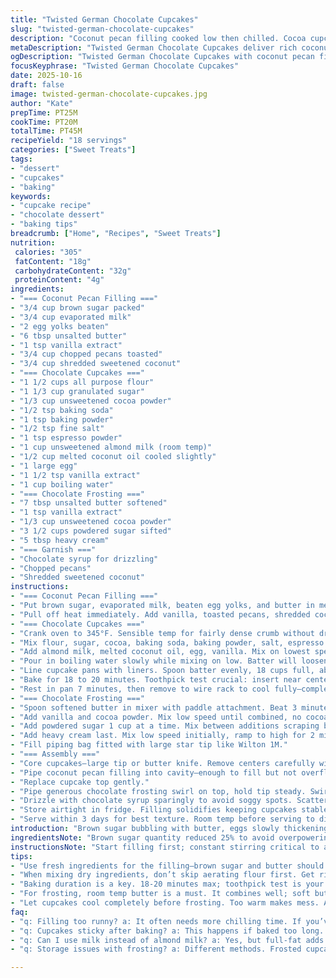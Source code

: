 ```yaml
---
title: "Twisted German Chocolate Cupcakes"
slug: "twisted-german-chocolate-cupcakes"
description: "Coconut pecan filling cooked low then chilled. Cocoa cupcakes with espresso kick for depth. Whipped chocolate buttercream with heavy cream for fluff. Modified baking times and half sugar reduction. Uses almond milk instead of regular, swaps vegetable oil for melted coconut oil imparting slight nutty notes. Filling holds structure cold but stays soft enough to pipe. Chocolate syrup drizzle finishes with extra gloss and moist topping. Pecan and coconut garnish offers crunch and chew contrast. Keys: watch batter consistency after boiling water, avoid overmixing. Cupcakes spring back under gentle press when done. Cooling fully crucial before filling or frosting to keep integrity."
metaDescription: "Twisted German Chocolate Cupcakes deliver rich coconut pecan filling, espresso-infused chocolate batter. Delightful bites for any occasion, packed with flavor."
ogDescription: "Twisted German Chocolate Cupcakes with coconut pecan filling and rich chocolate frosting are a treat for any dessert lover."
focusKeyphrase: "Twisted German Chocolate Cupcakes"
date: 2025-10-16
draft: false
image: twisted-german-chocolate-cupcakes.jpg
author: "Kate"
prepTime: PT25M
cookTime: PT20M
totalTime: PT45M
recipeYield: "18 servings"
categories: ["Sweet Treats"]
tags:
- "dessert"
- "cupcakes"
- "baking"
keywords:
- "cupcake recipe"
- "chocolate dessert"
- "baking tips"
breadcrumb: ["Home", "Recipes", "Sweet Treats"]
nutrition: 
 calories: "305"
 fatContent: "18g"
 carbohydrateContent: "32g"
 proteinContent: "4g"
ingredients:
- "=== Coconut Pecan Filling ==="
- "3/4 cup brown sugar packed"
- "3/4 cup evaporated milk"
- "2 egg yolks beaten"
- "6 tbsp unsalted butter"
- "1 tsp vanilla extract"
- "3/4 cup chopped pecans toasted"
- "3/4 cup shredded sweetened coconut"
- "=== Chocolate Cupcakes ==="
- "1 1/2 cups all purpose flour"
- "1 1/3 cup granulated sugar"
- "1/3 cup unsweetened cocoa powder"
- "1/2 tsp baking soda"
- "1 tsp baking powder"
- "1/2 tsp fine salt"
- "1 tsp espresso powder"
- "1 cup unsweetened almond milk (room temp)"
- "1/2 cup melted coconut oil cooled slightly"
- "1 large egg"
- "1 1/2 tsp vanilla extract"
- "1 cup boiling water"
- "=== Chocolate Frosting ==="
- "7 tbsp unsalted butter softened"
- "1 tsp vanilla extract"
- "1/3 cup unsweetened cocoa powder"
- "3 1/2 cups powdered sugar sifted"
- "5 tbsp heavy cream"
- "=== Garnish ==="
- "Chocolate syrup for drizzling"
- "Chopped pecans"
- "Shredded sweetened coconut"
instructions:
- "=== Coconut Pecan Filling ==="
- "Put brown sugar, evaporated milk, beaten egg yolks, and butter in medium saucepan. Medium heat only. Stir constantly so no eggs scramble or milk burns. Wait till it just starts bubbling — soft boil, not aggressive. Thickens here, smells rich and nutty."
- "Pull off heat immediately. Add vanilla, toasted pecans, shredded coconut. Mix well. Transfer to container, cover airtight, refrigerate for at least 30 minutes. Cool and thicken until spreadable but still pliable for piping."
- "=== Chocolate Cupcakes ==="
- "Crank oven to 345°F. Sensible temp for fairly dense crumb without drying out."
- "Mix flour, sugar, cocoa, baking soda, baking powder, salt, espresso powder in mixer bowl. Whisk attachment. Blend dry ingredients until uniform pale chocolate color, no clumps or lumps. This also aerates."
- "Add almond milk, melted coconut oil, egg, vanilla. Mix on lowest speed—mix just til no dry spots. Overmixing = tough crumb. Batter looks thick but pourable."
- "Pour in boiling water slowly while mixing on low. Batter will loosen instantly, almost thin. Gradually boost speed to medium-high. Whisk for 45 seconds solid to emulsify. This technique preserves air pockets for moist crumb. Avoid rogue lumps."
- "Line cupcake pans with liners. Spoon batter evenly, 18 cups full, about 3/4 full. Tap pan lightly on counter to release air bubbles."
- "Bake for 18 to 20 minutes. Toothpick test crucial: insert near center, comes out with moist crumbs, not wet batter. Surface springs back when lightly touched with fingertip. Dark color deepens, dome forms but no cracking."
- "Rest in pan 7 minutes, then remove to wire rack to cool fully—completely cool. Warm cake melts filling/frosting."
- "=== Chocolate Frosting ==="
- "Spoon softened butter in mixer with paddle attachment. Beat 3 minutes till pale and creamy. Scrape bowl well."
- "Add vanilla and cocoa powder. Mix low speed until combined, no cocoa dry patches visible."
- "Add powdered sugar 1 cup at a time. Mix between additions scraping bowl often. Texture should thicken gradually but stay smooth. If frosting stiffens too much, add cream gradually."
- "Add heavy cream last. Mix low speed initially, ramp to high for 2 minutes. You want light, fluffy, pipe-able buttercream that isn't runny."
- "Fill piping bag fitted with large star tip like Wilton 1M."
- "=== Assembly ==="
- "Core cupcakes—large tip or butter knife. Remove centers carefully without tearing surrounding crumb. Hollow cups to good depth for filling."
- "Pipe coconut pecan filling into cavity—enough to fill but not overflow."
- "Replace cupcake top gently."
- "Pipe generous chocolate frosting swirl on top, hold tip steady. Swirls create texture that holds syrup and garnish well."
- "Drizzle with chocolate syrup sparingly to avoid soggy spots. Scatter chopped pecans and shredded coconut for visual and textural contrast."
- "Store airtight in fridge. Filling solidifies keeping cupcakes stable. Remove 20 minutes before serving to soften frosting."
- "Serve within 3 days for best texture. Room temp before serving to display flavors fully."
introduction: "Brown sugar bubbling with butter, eggs slowly thickening into coconut pecan filling. Rich vapors fill the kitchen. Deep, dark batter slick and glossy after boiling water hits. Espresso tricks cutting through chocolate's density, enhancing depth. Cupcakes that bounce back when touched—not soft mush, harmonizing soft crumb and moist crumb. Whipping buttercream till it’s velvety yet airy, able to hold tall peaks. Daring a swirl, drizzling bittersweet syrup, scattering nuts and curls of coconut—texture and flavor fight for attention. Temperatures matter here, timing is visual. Overbake and crumb dries. Underbake, centers fall apart. The process sharpens skill and patience. These aren't just cupcakes—they’re a study in balances and techniques."
ingredientsNote: "Brown sugar quantity reduced 25% to avoid overpowering sweetness. Coconut oil swapped for neutral veg oil; it adds subtle nuttiness but use refined coconut oil to avoid strong scents. Almond milk avoids dairy, moisture handled by boiling water which thins batter carefully. Egg yolks crucial for filling texture; whole eggs risk curdling during cooking. Toast pecans lightly, intensifies aroma, avoids raw bitterness. For shredded coconut—sweetened preferred, but unsweetened toasted can be substituted for less sugar and more chew. Vanilla extract for aroma; vanilla bean paste could deepen flavor. Espresso powder optional but recommended; replace with instant coffee if needed but use less. Frosting heavy cream can be replaced with whole milk if unavailable but cream is key for billowy texture. Powdered sugar sifted prevents lumps in frosting. Chocolate syrup moderates sweetness and adds gloss, can substitute with homemade ganache drizzle."
instructionsNote: "Start filling first; constant stirring critical to avoid burnt spots or cooked eggs. Soft boil means bubbles just appear. Cool filling fully—too warm and it melts cupcake interiors or frosting. Dry ingredient mixing aerates flour, ensures even rise. Adding boiling water last thins batter, creating moist crumb texture characteristic of German chocolate style. Folding water slowly prevents shocking batter. Oven temp adjusted slightly lower than standard to preserve moistness with coconut oil. Cupcake done when springs back to touch and toothpick test shows moist crumbs, not wet batter. Removing cupcakes from pan after few minutes prevents steaming; full cooling on rack locks crumb structure. Frosting whipped well for spreadability but watch over-whipping, it breaks butter. Piping filling inside cupcake cavity improves texture contrast—avoid hollowing too deep or structural fails. Swirling frosting stores air and provides texture contrast with filling. Chill cupcakes before serving helps flavors marry. Chocolate syrup drizzle sparingly prevents sogginess. Storage airtight and cold extends shelf life but remove before serving to soften."
tips:
- "Use fresh ingredients for the filling—brown sugar and butter should be high quality. Watch the heat on your stovetop, too much can scramble eggs. Stir as you go; burnt is game over."
- "When mixing dry ingredients, don’t skip aerating flour first. Get rid of lumps. Overmixing liquid can lead to dense cakes; 30 seconds tops on the mixer until no dry spots."
- "Baking duration is a key. 18-20 minutes max; toothpick test is your friend. Pull out when moist crumbs stick but no raw batter."
- "For frosting, room temp butter is a must. It combines well; soft but not melted. Add heavy cream slowly if stiff, texture should be light."
- "Let cupcakes cool completely before frosting. Too warm makes mess. Also, pipe frosting carefully—hold steady for that nice swirl, don't rush."
faq:
- "q: Filling too runny? a: It often needs more chilling time. If you’ve overcooked, strange texture happens. Get that cold. Try reheating gently to thicken. No microwave."
- "q: Cupcakes sticky after baking? a: This happens if baked too long. Check oven; heat can vary. Tap the center—should bounce back. Stickiness is a sign."
- "q: Can I use milk instead of almond milk? a: Yes, but full-fat adds more richness. Some might not like the change in flavor so consider that. But dairy's fine."
- "q: Storage issues with frosting? a: Different methods. Frosted cupcakes hold in the fridge, but they harden. Better cold, then comes to room temp before serving. Unfrosted stash better."

---
```

